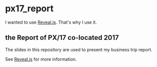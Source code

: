 # px17_report

I wanted to use [Reveal.js](https://github.com/hakimel/reveal.js).
That's why I use it.

## the Report of PX/17 co-located <Programming> 2017

The slides in this repository are used
to present my business trip report.

See [Reveal.js](https://github.com/hakimel/reveal.js) for more information.
